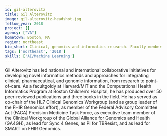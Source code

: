 ```yaml
---
id: gil-alterovitz
title: Gil Alterovitz
image: gil-alterovitz-headshot.jpg
fellow_year: 2018
project: []
agency: ["VA"]
hometown: Boston, MA
region: northeast
bio_short: Clinical, genomics and informatics research. Faculty member at Harvard/MIT and the Computational Health Informatics Program at Boston Children’s Hospital
tags: ['northeast', '2018']
skills: ['AI/Machine Learning']
---
```


Gil Alterovitz has led national and international collaborative initiatives for developing novel informatics methods and approaches for integrating clinical, pharmaceutical, and genomic information, from research to point-of-care.  As a facultgoldy at Harvard/MIT and the Computational Health Informatics Program at Boston Children’s Hospital, he has produced over 50 peer-reviewed publications and three books in the field.  He has served as co-chair of the HL7 Clinical Genomics Workgroup (and as group leader of the FHIR Genomics effort), as member of the Federal Advisory Committee Act (FACA) Precision Medicine Task Force, as executive team member of the Clinical Workgroup of the Global Alliance for Genomics and Health (GA4GH), as lead for Sync 4 Genes, as PI for TBResist, and as lead for SMART on FHIR Genomics.
